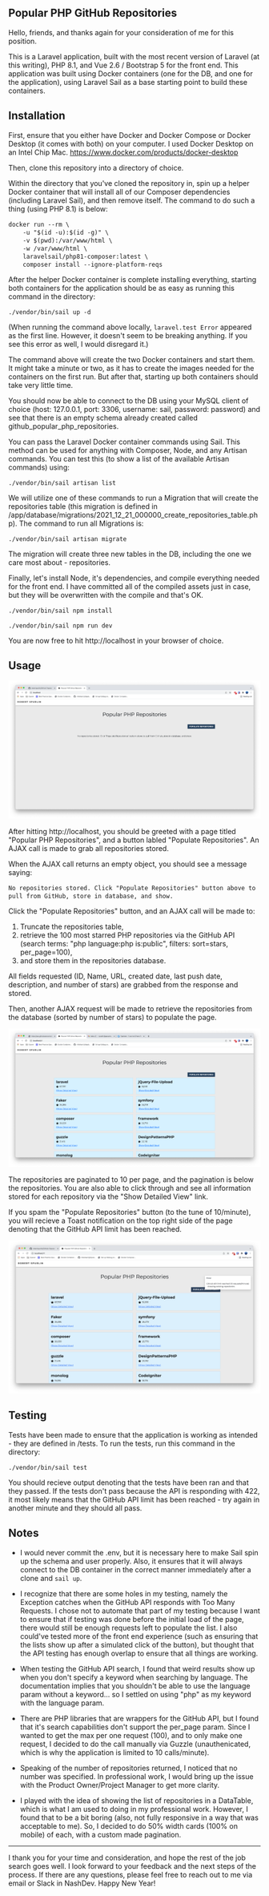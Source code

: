 ## Popular PHP GitHub Repositories

Hello, friends, and thanks again for your consideration of me for this position.

This is a Laravel application, built with the most recent version of Laravel (at this writing), PHP 8.1, and Vue 2.6 / Bootstrap 5 for the front end. This application was built using Docker containers (one for the DB, and one for the application), using Laravel Sail as a base starting point to build these containers.



## Installation

First, ensure that you either have Docker and Docker Compose or Docker Desktop (it comes with both) on your computer. I used Docker Desktop on an Intel Chip Mac. https://www.docker.com/products/docker-desktop

Then, clone this repository into a directory of choice.

Within the directory that you've cloned the repository in, spin up a helper Docker container that will install all of our Composer dependencies (including Laravel Sail), and then remove itself. The command to do such a thing (using PHP 8.1) is below:

```
docker run --rm \
    -u "$(id -u):$(id -g)" \
    -v $(pwd):/var/www/html \
    -w /var/www/html \
    laravelsail/php81-composer:latest \
    composer install --ignore-platform-reqs
```

After the helper Docker container is complete installing everything, starting both containers for the application should be as easy as running this command in the directory:

```
./vendor/bin/sail up -d
```

(When running the command above locally, `laravel.test Error` appeared as the first line. However, it doesn't seem to be breaking anything. If you see this error as well, I would disregard it.)

The command above will create the two Docker containers and start them. It might take a minute or two, as it has to create the images needed for the containers on the first run. But after that, starting up both containers should take very little time. 

You should now be able to connect to the DB using your MySQL client of choice (host: 127.0.0.1, port: 3306, username: sail, password: password) and see that there is an empty schema already created called github_popular_php_repositories.

You can pass the Laravel Docker container commands using Sail. This method can be used for anything with Composer, Node, and any Artisan commands. You can test this (to show a list of the available Artisan commands) using:

```
./vendor/bin/sail artisan list
```

We will utilize one of these commands to run a Migration that will create the repositories table (this migration is defined in /app/database/migrations/2021_12_21_000000_create_repositories_table.php). The command to run all Migrations is:

```
./vendor/bin/sail artisan migrate
```

The migration will create three new tables in the DB, including the one we care most about - repositories.

Finally, let's install Node, it's dependencies, and compile everything needed for the front end. I have committed all of the compiled assets just in case, but they will be overwritten with the compile and that's OK.

```
./vendor/bin/sail npm install
```

```
./vendor/bin/sail npm run dev
```

You are now free to hit http://localhost in your browser of choice.



## Usage

![initial screen](screenshots/initial.png)

After hitting http://localhost, you should be greeted with a page titled "Popular PHP Repositories", and a button labled "Populate Repositories". An AJAX call is made to grab all repositories stored.

When the AJAX call returns an empty object, you should see a message saying:

```
No repositories stored. Click "Populate Repositories" button above to pull from GitHub, store in database, and show.
```

Click the "Populate Repositories" button, and an AJAX call will be made to:
1. Truncate the repositories table,
2. retrieve the 100 most starred PHP repositories via the GitHub API (search terms: "php language:php is:public", filters: sort=stars, per_page=100), 
3. and store them in the repositories database. 

All fields requested (ID, Name, URL, created date, last push date, description, and number of stars) are grabbed from the response and stored. 

Then, another AJAX request will be made to retrieve the repositories from the database (sorted by number of stars) to populate the page.

![populated screen](screenshots/populated.png)

The repositories are paginated to 10 per page, and the pagination is below the repositories. You are also able to click through and see all information stored for each repository via the "Show Detailed View" link.

If you spam the "Populate Repositories" button (to the tune of 10/minute), you will recieve a Toast notification on the top right side of the page denoting that the GitHub API limit has been reached.

![toast notification](screenshots/toast.png)



## Testing

Tests have been made to ensure that the application is working as intended - they are defined in /tests. To run the tests, run this command in the directory:

```
./vendor/bin/sail test
```

You should recieve output denoting that the tests have been ran and that they passed. If the tests don't pass because the API is responding with 422, it most likely means that the GitHub API limit has been reached - try again in another minute and they should all pass.



## Notes

- I would never commit the .env, but it is necessary here to make Sail spin up the schema and user properly. Also, it ensures that it will always connect to the DB container in the correct manner immediately after a clone and `sail up`.

- I recognize that there are some holes in my testing, namely the Exception catches when the GitHub API responds with Too Many Requests. I chose not to automate that part of my testing because I want to ensure that if testing was done before the initial load of the page, there would still be enough requests left to populate the list. I also could've tested more of the front end experience (such as ensuring that the lists show up after a simulated click of the button), but thought that the API testing has enough overlap to ensure that all things are working.

- When testing the GitHub API search, I found that weird results show up when you don't specify a keyword when searching by language. The documentation implies that you shouldn't be able to use the language param without a keyword... so I settled on using "php" as my keyword with the language param.

- There are PHP libraries that are wrappers for the GitHub API, but I found that it's search capabilities don't support the per_page param. Since I wanted to get the max per one request (100), and to only make one request, I decided to do the call manually via Guzzle (unauthenicated, which is why the application is limited to 10 calls/minute).

- Speaking of the number of repositories returned, I noticed that no number was specified. In professional work, I would bring up the issue with the Product Owner/Project Manager to get more clarity.

- I played with the idea of showing the list of repositories in a DataTable, which is what I am used to doing in my professional work. However, I found that to be a bit boring (also, not fully responsive in a way that was acceptable to me). So, I decided to do 50% width cards (100% on mobile) of each, with a custom made pagination. 


<hr/>


I thank you for your time and consideration, and hope the rest of the job search goes well. I look forward to your feedback and the next steps of the process. If there are any questions, please feel free to reach out to me via email or Slack in NashDev. Happy New Year!
